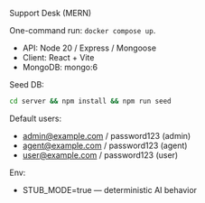 Support Desk (MERN)

One-command run: `docker compose up`.

- API: Node 20 / Express / Mongoose
- Client: React + Vite
- MongoDB: mongo:6

Seed DB:

```bash
cd server && npm install && npm run seed
```

Default users:
- admin@example.com / password123 (admin)
- agent@example.com / password123 (agent)
- user@example.com / password123 (user)

Env:
- STUB_MODE=true — deterministic AI behavior


